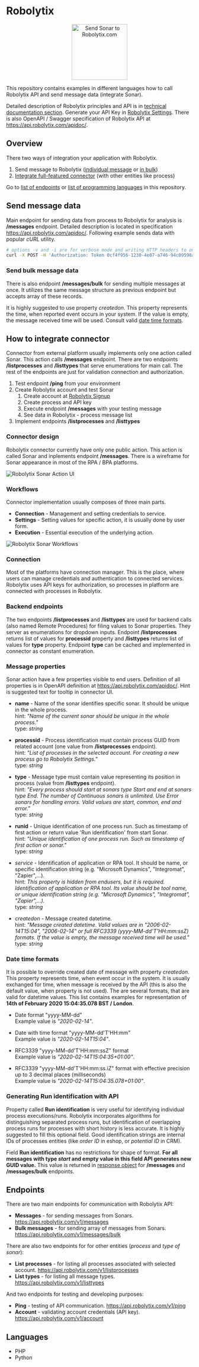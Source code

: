 # Robolytix

<p align="center">
  <img width="150px" src="https://www.robolytix.com/screens/robolytix-sonar-icon-512.png" alt="Send Sonar to Robolytix.com" title="Robolytix.com">
</p>

This repository contains examples in different languages how to call Robolytix API and send message data (integrate Sonar). 

Detailed description of Robolytix principles and API is in [technical documentation section](https://www.robolytix.com/docs/). Generate your API Key in [Robolytix Settings](https://app.robolytix.com/en/admin/). There is also OpenAPI / Swagger specification of Robolytix API at https://api.robolytix.com/apidoc/.

## Overview

There two ways of integration your application with Robolytix.

1. Send message to Robolytix ([individual message](#send-message-data) or [in bulk](#send-bulk-message-data))
2. [Integrate full-featured connector](#how-to-integrate-connector) (with other entities like process)

Go to [list of endpoints](#endpoints) or [list of programming languages](#languages) in this repository.

## Send message data

Main endpoint for sending data from process to Robolytix for analysis is **/messages** endpoint. Detailed description is located in specification https://api.robolytix.com/apidoc/. Following example sends data with popular *cURL* utility.
```bash
# options -v and -i are for verbose mode and writing HTTP headers to output
curl -X POST -H 'Authorization: Token 0cf4f956-1230-4e07-a746-94c09598a483' -H 'Content-Type: application/json' -d '{"name":"Start process","type":"start","processid":"55624b9f-63ca-4793-8412-082b43a4db39"}' -v -i 'https://api.robolytix.com/v1/messages'
```

### Send bulk message data

There is also endpoint **/messages/bulk** for sending multiple messages at once. It utilizes the same message structure as previous endpoint but accepts array of these records.

It is highly suggested to use property *createdon*. This property represents the time, when reported event occurs in your system. If the value is empty, the message received time will be used. Consult valid [date time formats](#date-time-formats). 

## How to integrate connector

Connector from external platform usually implements only one action called Sonar. This action calls **/messages** endpoint. There are two endpoints **/listprocesses** and **/listtypes** that serve enumerations for main call. The rest of the endpoints are just for validation connection and authorization.

1. Test endpoint **/ping** from your environment
2. Create Robolytix account and test Sonar
   1. Create account at [Robolytix Signup](https://app.robolytix.com/en/Signup)
   2. Create process and API key
   3. Execute endpoint **/messages** with your testing message
   4. See data in Robolytix - process message list
3. Implement endpoints **/listprocesses** and **/listtypes** 

### Connector design

Robolytix connector currently have only one public action. This action is called Sonar and inplements endpoint **/messages**. There is a wireframe for Sonar appearance in most of the RPA / BPA platforms.

![Robolytix Sonar Action UI](https://www.robolytix.com/screens/robolytix-sonar-wireframe.png)

### Workflows

Connector implementation usually composes of three main parts.
* **Connection** - Management and setting credentials to service.
* **Settings** - Setting values for specific action, it is usually done by user form.
* **Execution** - Essential execution of the underlying action.

![Robolytix Sonar Workflows](https://www.robolytix.com/screens/robolytix-sonar-workflow.png)

### Connection

Most of the platforms have connection manager. This is the place, where users can manage credentials and authentication to connected services. Robolytix uses API keys for authorization, so processes in platform are connected with processes in Robolytix.

### Backend endpoints 

The two endpoints **/listprocesses** and **/listtypes** are used for backend calls (also named Remote Procedures) for filing values to Sonar properties. They server as enumerations for dropdown inputs. Endpoint **/listprocesses** returns list of values for **processid** property and **/listtypes** returns list of values for **type** property. Endpoint **type** can be cached and implemented in connector as constant enumeration.

### Message properties

Sonar action have a few properties visible to end users. Definition of all properties is in OpenAPI definition at https://api.robolytix.com/apidoc/. Hint is suggested text for tooltip in connector UI.

* **name** - Name of the sonar identifies specific sonar. It should be unique in the whole process.\
  hint: *"Name of the current sonar should be unique in the whole process."*\
  type: *string*
  
* **processid** - Process identification must contain process GUID from related account (one value from **/listprocesses** endpoint).\
  hint: *"List of processes in the selected account. For creating a new process go to Robolytix Settings."*\
  type: *string*
  
* **type** - Message type must contain value representing its position in process (value from **/listtypes** endpoint).\
  hint: *"Every process should start at sonars type Start and end at sonars type End. The number of Continuous sonars is unlimited. Use Error sonars for handling errors. Valid values are start, common, end and error."*\
  type: *string*
  
* **runid** - Unique identification of one process run. Such as timestamp of first action or return value 'Run identification' from start Sonar.\
  hint: *"Unique identification of one process run. Such as timestamp of first action or sonar."*\
  type: *string*
  
* *service* - Identification of application or RPA tool. It should be name, or specific identification string (e.g. "Microsoft Dynamics", "Integromat", "Zapier",...).\
  hint: *This property is hidden from endusers, but it is required. Identification of application or RPA tool. Its value should be tool name, or unique identification string (e.g. "Microsoft Dynamics", "Integromat", "Zapier",...).*\
  type: *string*
  
* *createdon* - Message created datetime.\
  hint: *"Message created datetime. Valid values are in "2006-02-14T15:04", "2006-02-14" or full RFC3339 (yyyy-MM-dd'T'HH:mm:ssZ) formats. If the value is empty, the message received time will be used."*\
  type: *string*
  
### Date time formats

It is possible to override created date of message with property *createdon*. This property represents time, when event occur in the system. It is usually exchanged for time, when message is received by the API (this is also the default value, when property is not used). The are several formats, that are valid for datetime values. This list contains examples for representation of **14th of February 2020 15:04:35.078 BST / London**. 

* Date format "yyyy-MM-dd"  
  Example value is *"2020-02-14"*.
  
* Date with time format "yyyy-MM-dd'T'HH:mm"  
  Example value is *"2020-02-14T15:04"*. 
  
* RFC3339 "yyyy-MM-dd'T'HH:mm:ssZ" format  
  Example value is *"2020-02-14T15:04:35+01:00"*. 

* RFC3339 "yyyy-MM-dd'T'HH:mm:ss.iZ" format with effective precision up to 3 decimal places (milliseconds)  
  Example value is *"2020-02-14T15:04:35.078+01:00"*.  

### Generating Run identification with API

Property called **Run identification** is very useful for identifying individual process executions/runs. Robolytix incorporates algorithms for distinguishing separated process runs, but identification of overlapping process runs for processes with short history is less accurate. It is highly suggested to fill this optional field. Good identification strings are internal IDs of processes entities (like *order ID* in eshop, or *potential ID* in CRM).

Field **Run identification** has no restrictions for shape of format. **For all messages with type *start* and empty value in this field API generates new GUID value.** This value is returned in [response object](https://api.robolytix.com/apidoc/) for **/messages** and **/messages/bulk** endpoints.

## Endpoints

There are two main endpoints for communication with Robolytix API:

* **Messages** - for sending messages from Sonars.
https://api.robolytix.com/v1/messages
* **Bulk messages** - for sending array of messages from Sonars.
https://api.robolytix.com/v1/messages/bulk

There are also two endpoints for for other entities (*process* and *type of sonar*):

* **List processes** - for listing all processes associated with selected account.
https://api.robolytix.com/v1/listprocesses
* **List types** - for listing all message types.
https://api.robolytix.com/v1/listtypes

And two endpoints for testing and developing purposes:

* **Ping** - testing of API communication.
https://api.robolytix.com/v1/ping
* **Account** - validating account credentials (API key).
https://api.robolytix.com/v1/account

## Languages

* PHP
* Python
